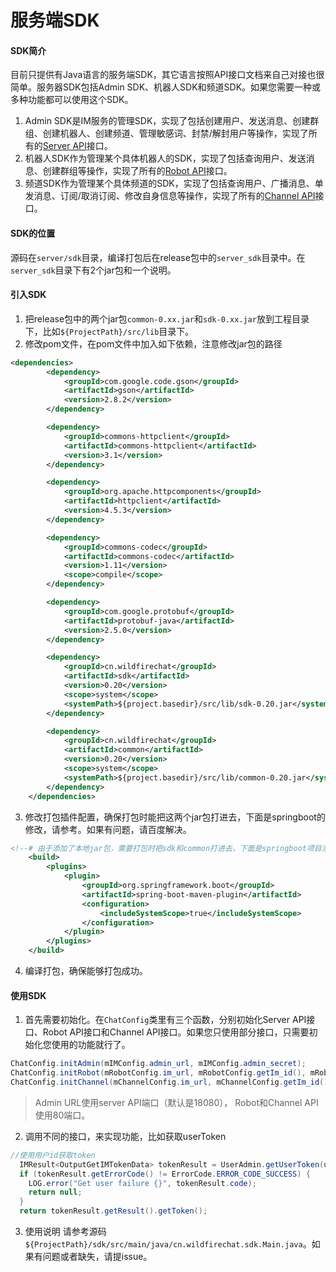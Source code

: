 # 服务端SDK

#### SDK简介
目前只提供有Java语言的服务端SDK，其它语言按照API接口文档来自己对接也很简单。服务器SDK包括Admin SDK、机器人SDK和频道SDK。如果您需要一种或多种功能都可以使用这个SDK。
1. Admin SDK是IM服务的管理SDK，实现了包括创建用户、发送消息、创建群组、创建机器人、创建频道、管理敏感词、封禁/解封用户等操作，实现了所有的[Server API](./admin_api/)接口。
2. 机器人SDK作为管理某个具体机器人的SDK，实现了包括查询用户、发送消息、创建群组等操作，实现了所有的[Robot API](./robot_api/)接口。
3. 频道SDK作为管理某个具体频道的SDK，实现了包括查询用户、广播消息、单发消息、订阅/取消订阅、修改自身信息等操作，实现了所有的[Channel API](./channel_api/)接口。

#### SDK的位置
源码在```server/sdk```目录，编译打包后在release包中的```server_sdk```目录中。在```server_sdk```目录下有2个jar包和一个说明。


#### 引入SDK
1. 把release包中的两个jar包```common-0.xx.jar```和```sdk-0.xx.jar```放到工程目录下，比如```${ProjectPath}/src/lib```目录下。
2. 修改pom文件，在pom文件中加入如下依赖，注意修改jar包的路径
```xml
<dependencies>
		<dependency>
			<groupId>com.google.code.gson</groupId>
			<artifactId>gson</artifactId>
			<version>2.8.2</version>
		</dependency>

		<dependency>
			<groupId>commons-httpclient</groupId>
			<artifactId>commons-httpclient</artifactId>
			<version>3.1</version>
		</dependency>

		<dependency>
			<groupId>org.apache.httpcomponents</groupId>
			<artifactId>httpclient</artifactId>
			<version>4.5.3</version>
		</dependency>

		<dependency>
			<groupId>commons-codec</groupId>
			<artifactId>commons-codec</artifactId>
			<version>1.11</version>
			<scope>compile</scope>
		</dependency>

		<dependency>
			<groupId>com.google.protobuf</groupId>
			<artifactId>protobuf-java</artifactId>
			<version>2.5.0</version>
		</dependency>

		<dependency>
			<groupId>cn.wildfirechat</groupId>
			<artifactId>sdk</artifactId>
			<version>0.20</version>
			<scope>system</scope>
			<systemPath>${project.basedir}/src/lib/sdk-0.20.jar</systemPath>
		</dependency>

		<dependency>
			<groupId>cn.wildfirechat</groupId>
			<artifactId>common</artifactId>
			<version>0.20</version>
			<scope>system</scope>
			<systemPath>${project.basedir}/src/lib/common-0.20.jar</systemPath>
		</dependency>
	</dependencies>
```

3. 修改打包插件配置，确保打包时能把这两个jar包打进去，下面是springboot的修改，请参考。如果有问题，请百度解决。
```xml
<!--# 由于添加了本地jar包，需要打包时把sdk和common打进去，下面是springboot项目添加includeSystemScope部分，其它类型项目请百度。 -->
	<build>
    	<plugins>
    		<plugin>
    			<groupId>org.springframework.boot</groupId>
    			<artifactId>spring-boot-maven-plugin</artifactId>
    			<configuration>
    				<includeSystemScope>true</includeSystemScope>
    			</configuration>
    		</plugin>
    	</plugins>
    </build>
```

4. 编译打包，确保能够打包成功。

#### 使用SDK
1. 首先需要初始化。在```ChatConfig```类里有三个函数，分别初始化Server API接口、Robot API接口和Channel API接口。如果您只使用部分接口，只需要初始化您使用的功能就行了。
```java
ChatConfig.initAdmin(mIMConfig.admin_url, mIMConfig.admin_secret);
ChatConfig.initRobot(mRobotConfig.im_url, mRobotConfig.getIm_id(), mRobotConfig.im_secret);
ChatConfig.initChannel(mChannelConfig.im_url, mChannelConfig.getIm_id(), mChannelConfig.im_secret);
```
> Admin URL使用server API端口（默认是18080）， Robot和Channel API使用80端口。

2. 调用不同的接口，来实现功能，比如获取userToken
```java
//使用用户id获取token
  IMResult<OutputGetIMTokenData> tokenResult = UserAdmin.getUserToken(user.getUserId(), clientId);
  if (tokenResult.getErrorCode() != ErrorCode.ERROR_CODE_SUCCESS) {
    LOG.error("Get user failure {}", tokenResult.code);
    return null;
  }
  return tokenResult.getResult().getToken();
```

3. 使用说明
请参考源码```${ProjectPath}/sdk/src/main/java/cn.wildfirechat.sdk.Main.java```。如果有问题或者缺失，请提issue。
